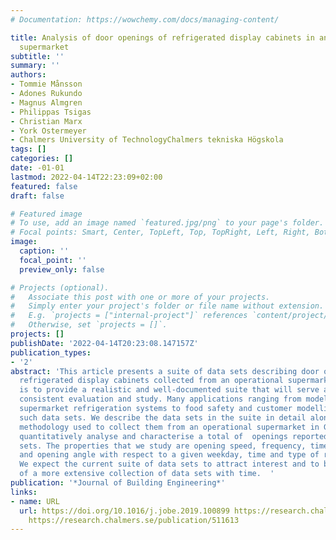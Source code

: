 ```yaml
---
# Documentation: https://wowchemy.com/docs/managing-content/

title: Analysis of door openings of refrigerated display cabinets in an operational
  supermarket
subtitle: ''
summary: ''
authors:
- Tommie Månsson
- Adones Rukundo
- Magnus Almgren
- Philippas Tsigas
- Christian Marx
- York Ostermeyer
- Chalmers University of TechnologyChalmers tekniska Högskola
tags: []
categories: []
date: -01-01
lastmod: 2022-04-14T22:23:09+02:00
featured: false
draft: false

# Featured image
# To use, add an image named `featured.jpg/png` to your page's folder.
# Focal points: Smart, Center, TopLeft, Top, TopRight, Left, Right, BottomLeft, Bottom, BottomRight.
image:
  caption: ''
  focal_point: ''
  preview_only: false

# Projects (optional).
#   Associate this post with one or more of your projects.
#   Simply enter your project's folder or file name without extension.
#   E.g. `projects = ["internal-project"]` references `content/project/deep-learning/index.md`.
#   Otherwise, set `projects = []`.
projects: []
publishDate: '2022-04-14T20:23:08.147157Z'
publication_types:
- '2'
abstract: 'This article presents a suite of data sets describing door openings of
  refrigerated display cabinets collected from an operational supermarket. Our goal
  is to provide a realistic and well-documented suite that will serve as a basis for
  consistent evaluation and study. Many applications ranging from modelling and optimising
  supermarket refrigeration systems to food safety and customer modelling depend on
  such data sets. We describe the data sets in the suite in detail along with the
  methodology used to collect them from an operational supermarket in Germany. We
  quantitatively analyse and characterise a total of  openings reported in the data
  sets. The properties that we study are opening speed, frequency, time, duration
  and opening angle with respect to a given weekday, time and type of refrigerator.
  We expect the current suite of data sets to attract interest and to become the core
  of a more extensive collection of data sets with time.  '
publication: '*Journal of Building Engineering*'
links:
- name: URL
  url: https://doi.org/10.1016/j.jobe.2019.100899 https://research.chalmers.se/publication/513373
    https://research.chalmers.se/publication/511613
---
```

